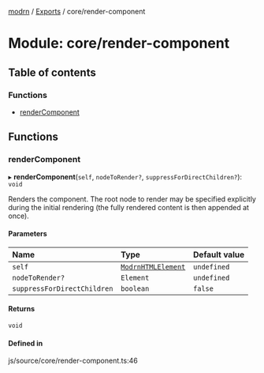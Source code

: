 [modrn](../README.md) / [Exports](../modules.md) / core/render-component

# Module: core/render-component

## Table of contents

### Functions

- [renderComponent](core_render_component.md#rendercomponent)

## Functions

### renderComponent

▸ **renderComponent**(`self`, `nodeToRender?`, `suppressForDirectChildren?`): `void`

Renders the component. The root node to render may be specified explicitly during the initial rendering (the fully rendered
content is then appended at once).

#### Parameters

| Name | Type | Default value |
| :------ | :------ | :------ |
| `self` | [`ModrnHTMLElement`](../classes/core_types_modrn_html_element.ModrnHTMLElement.md) | `undefined` |
| `nodeToRender?` | `Element` | `undefined` |
| `suppressForDirectChildren` | `boolean` | `false` |

#### Returns

`void`

#### Defined in

js/source/core/render-component.ts:46
